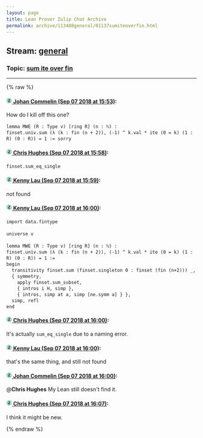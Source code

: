 ```yaml
---
layout: page
title: Lean Prover Zulip Chat Archive 
permalink: archive/113488general/01137sumiteoverfin.html
---
```


## Stream: [general](index.html)
### Topic: [sum ite over fin](01137sumiteoverfin.html)

---


{% raw %}
#### [![Click to go to Zulip](../../assets/img/zulip2.png) Johan Commelin (Sep 07 2018 at 15:53)](https://leanprover.zulipchat.com/#narrow/stream/113488-general/topic/sum%20ite%20over%20fin/near/133512435):
How do I kill off this one?
```lean
lemma MWE (R : Type v) [ring R] (n : ℕ) :
finset.univ.sum (λ (k : fin (n + 2)), (-1) ^ k.val * ite (0 = k) (1 : R) (0 : R)) = 1 := sorry
```

#### [![Click to go to Zulip](../../assets/img/zulip2.png) Chris Hughes (Sep 07 2018 at 15:58)](https://leanprover.zulipchat.com/#narrow/stream/113488-general/topic/sum%20ite%20over%20fin/near/133512763):
`finset.sum_eq_single`

#### [![Click to go to Zulip](../../assets/img/zulip2.png) Kenny Lau (Sep 07 2018 at 15:59)](https://leanprover.zulipchat.com/#narrow/stream/113488-general/topic/sum%20ite%20over%20fin/near/133512793):
not found

#### [![Click to go to Zulip](../../assets/img/zulip2.png) Kenny Lau (Sep 07 2018 at 16:00)](https://leanprover.zulipchat.com/#narrow/stream/113488-general/topic/sum%20ite%20over%20fin/near/133512872):
```lean
import data.fintype

universe v

lemma MWE (R : Type v) [ring R] (n : ℕ) :
finset.univ.sum (λ (k : fin (n + 2)), (-1) ^ k.val * ite (0 = k) (1 : R) (0 : R)) = 1 :=
begin
  transitivity finset.sum (finset.singleton 0 : finset (fin (n+2))) _,
  { symmetry,
    apply finset.sum_subset,
    { intros i H, simp },
    { intros, simp at a, simp [ne.symm a] } },
  simp, refl
end
```

#### [![Click to go to Zulip](../../assets/img/zulip2.png) Chris Hughes (Sep 07 2018 at 16:00)](https://leanprover.zulipchat.com/#narrow/stream/113488-general/topic/sum%20ite%20over%20fin/near/133512883):
It's actually `sum_eq_single` due to a naming error.

#### [![Click to go to Zulip](../../assets/img/zulip2.png) Kenny Lau (Sep 07 2018 at 16:00)](https://leanprover.zulipchat.com/#narrow/stream/113488-general/topic/sum%20ite%20over%20fin/near/133512895):
that's the same thing, and still not found

#### [![Click to go to Zulip](../../assets/img/zulip2.png) Johan Commelin (Sep 07 2018 at 16:00)](https://leanprover.zulipchat.com/#narrow/stream/113488-general/topic/sum%20ite%20over%20fin/near/133512898):
@**Chris Hughes** My Lean still doesn't find it.

#### [![Click to go to Zulip](../../assets/img/zulip2.png) Chris Hughes (Sep 07 2018 at 16:07)](https://leanprover.zulipchat.com/#narrow/stream/113488-general/topic/sum%20ite%20over%20fin/near/133513251):
I think it might be new.


{% endraw %}
